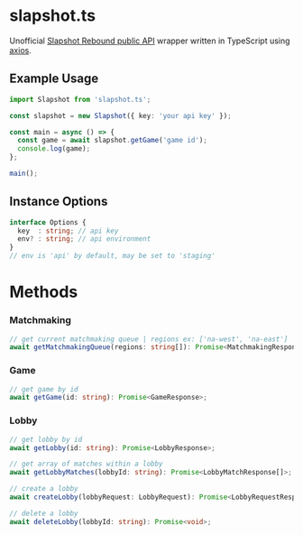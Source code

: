 # slapshot.ts
Unofficial [Slapshot Rebound public API](https://oddshot.notion.site/Slapshot-Public-API-7df0c5c0e67246aa941d9c7143e458db) wrapper written in TypeScript using [axios](https://axios-http.com).

## Example Usage
```ts
import Slapshot from 'slapshot.ts';

const slapshot = new Slapshot({ key: 'your api key' });

const main = async () => {
  const game = await slapshot.getGame('game id');
  console.log(game);
};

main();
```

## Instance Options
```ts
interface Options {
  key  : string; // api key
  env? : string; // api environment
}
// env is 'api' by default, may be set to 'staging'
```

# Methods

### Matchmaking
```ts
// get current matchmaking queue | regions ex: ['na-west', 'na-east']
await getMatchmakingQueue(regions: string[]): Promise<MatchmakingResponse>;
```

### Game
```ts
// get game by id
await getGame(id: string): Promise<GameResponse>;
```

### Lobby
```ts
// get lobby by id
await getLobby(id: string): Promise<LobbyResponse>;

// get array of matches within a lobby
await getLobbyMatches(lobbyId: string): Promise<LobbyMatchResponse[]>;

// create a lobby
await createLobby(lobbyRequest: LobbyRequest): Promise<LobbyRequestResponse>;

// delete a lobby
await deleteLobby(lobbyId: string): Promise<void>;
```


